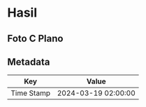 # Hasil

## Foto C Plano


## Metadata

| Key        | Value               |
| ---------- | ------------------- |
| Time Stamp | 2024-03-19 02:00:00 |



